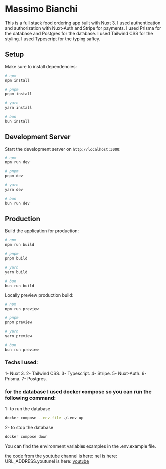 # Massimo Bianchi

This is a full stack food ordering app built with Nuxt 3.
I used authentication and authorization with Nuxt-Auth and Stripe for payments.
I used Prisma for the database and Postgres for the database.
I used Tailwind CSS for the styling.
I used Typescript for the typing saftey.

## Setup

Make sure to install dependencies:

```bash
# npm
npm install

# pnpm
pnpm install

# yarn
yarn install

# bun
bun install
```

## Development Server

Start the development server on `http://localhost:3000`:

```bash
# npm
npm run dev

# pnpm
pnpm dev

# yarn
yarn dev

# bun
bun run dev
```

## Production

Build the application for production:

```bash
# npm
npm run build

# pnpm
pnpm build

# yarn
yarn build

# bun
bun run build
```

Locally preview production build:

```bash
# npm
npm run preview

# pnpm
pnpm preview

# yarn
yarn preview

# bun
bun run preview
```

### Techs I used:

1- Nuxt 3.
2- Tailwind CSS.
3- Typescript.
4- Stripe.
5- Nuxt-Auth.
6- Prisma.
7- Postgres.

### for the database I used docker compose so you can run the following command:

1- to run the database

```bash
docker compose --env-file ./.env up
```

2- to stop the database

```bash
docker compose down
```

You can find the environment variables examples in the .env.example file.

the code from the youtube channel is here: nel is here: URL_ADDRESS.youtunel is here: [youtube](https://www.youtube.com/watch?v=aYzT06aQkGI&t=6192s&ab_channel=LamaDev)
